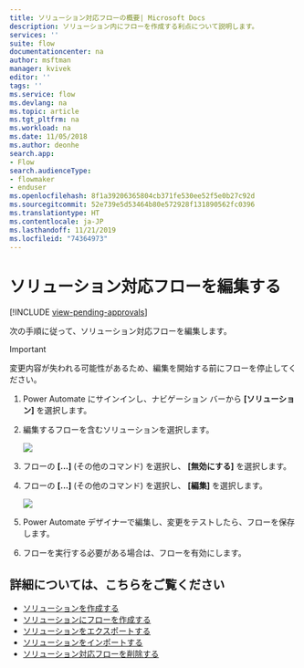 ```yaml
---
title: ソリューション対応フローの概要| Microsoft Docs
description: ソリューション内にフローを作成する利点について説明します。
services: ''
suite: flow
documentationcenter: na
author: msftman
manager: kvivek
editor: ''
tags: ''
ms.service: flow
ms.devlang: na
ms.topic: article
ms.tgt_pltfrm: na
ms.workload: na
ms.date: 11/05/2018
ms.author: deonhe
search.app:
- Flow
search.audienceType:
- flowmaker
- enduser
ms.openlocfilehash: 8f1a39206365804cb371fe530ee52f5e0b27c92d
ms.sourcegitcommit: 52e739e5d53464b80e572928f131890562fc0396
ms.translationtype: HT
ms.contentlocale: ja-JP
ms.lasthandoff: 11/21/2019
ms.locfileid: "74364973"
---
```

# <a name="edit-a-solution-aware-flow"></a>ソリューション対応フローを編集する
[!INCLUDE [view-pending-approvals](includes/cc-rebrand.md)]

次の手順に従って、ソリューション対応フローを編集します。

> [!IMPORTANT]
> 変更内容が失われる可能性があるため、編集を開始する前にフローを停止してください。

1. Power Automate にサインインし、ナビゲーション バーから **[ソリューション]** を選択します。
1. 編集するフローを含むソリューションを選択します。

   ![](./media/edit-solution-aware-flow/new-flow-inside-solution.png)

1. フローの **[...]** (その他のコマンド) を選択し、 **[無効にする]** を選択します。
1. フローの **[...]** (その他のコマンド) を選択し、 **[編集]** を選択します。

   ![](./media/edit-solution-aware-flow/edit-flow.png)
   
1. Power Automate デザイナーで編集し、変更をテストしたら、フローを保存します。
1. フローを実行する必要がある場合は、フローを有効にします。

## <a name="learn-more"></a>詳細については、こちらをご覧ください

* [ソリューションを作成する](./overview-solution-flows.md)
* [ソリューションにフローを作成する](./create-flow-solution.md)
* [ソリューションをエクスポートする](./export-flow-solution.md)
* [ソリューションをインポートする](./import-flow-solution.md)
* [ソリューション対応フローを削除する](./remove-solution-aware-flow.md)

